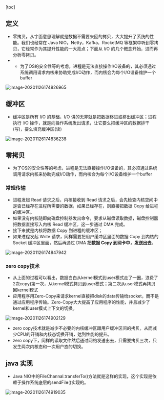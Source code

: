 [toc]
## 定义
- 零拷贝，从字面意思理解就是数据不需要来回的拷贝，大大提升了系统的性能。我们也经常在 Java NIO，Netty，Kafka，RocketMQ 等框架中听到零拷贝，它经常作为其提升性能的一大亮点；下面从 I/O 的几个概念开始，进而再分析零拷贝。
- - 为了OS的安全性等的考虑，进程是无法直接操作I/O设备的，其必须通过系统调用请求内核来协助完成I/O动作，而内核会为每个I/O设备维护一个buffer

![image-20201126174826965](https://kingcall.oss-cn-hangzhou.aliyuncs.com/blog/img/2020/11/26/17:48:27-image-20201126174826965.png)

## 缓冲区
- 缓冲区是所有 I/O 的基础，I/O 讲的无非就是把数据移进或移出缓冲区；进程执行 I/O 操作，就是向操作系统发出请求，让它要么把缓冲区的数据排干(写)，要么填充缓冲区(读)

![image-20201126174836238](https://kingcall.oss-cn-hangzhou.aliyuncs.com/blog/img/2020/11/26/17:48:36-image-20201126174836238.png)

## 零拷贝

- 为了OS的安全性等的考虑，进程是无法直接操作I/O设备的，其必须通过系统调用请求内核来协助完成I/O动作，而内核会为每个I/O设备维护一个buffer

### 常规传输

- 进程发起 Read 请求之后，内核接收到 Read 请求之后，会先检查内核空间中是否已经存在进程所需要的数据，如果已经存在，则直接把数据 Copy 给进程的缓冲区。
- 如果没有内核随即向磁盘控制器发出命令，要求从磁盘读取数据，磁盘控制器把数据直接写入内核 Read 缓冲区，这一步通过 DMA 完成。
- 接下来就是内核将数据 Copy 到进程的缓冲区；
- 如果进程发起 Write 请求，同样需要把用户缓冲区里面的数据 Copy 到内核的 Socket 缓冲区里面，然后再通过 DMA **把数据 Copy 到网卡中，发送出去**。

![image-20201126174847942](https://kingcall.oss-cn-hangzhou.aliyuncs.com/blog/img/2020/11/26/17:48:48-image-20201126174847942.png)

### zero copy技术
- 从上面的过程可以看出，数据白白从kernel模式到user模式走了一圈，浪费了2次copy(第一次，从kernel模式拷贝到user模式；第二次从user模式再拷贝回kernel模式
- 应用程序用Zero-Copy来请求kernel直接把disk的data传输给socket，而不是通过应用程序传输。Zero-Copy大大提高了应用程序的性能，并且减少了kernel和user模式上下文的切换。

![image-20201126174902129](https://kingcall.oss-cn-hangzhou.aliyuncs.com/blog/img/2020/11/26/17:49:02-image-20201126174902129.png)

- zero copy技术就是减少不必要的内核缓冲区跟用户缓冲区间的拷贝，从而减少CPU的开销和内核态切换开销，达到性能的提升。
- zero copy下，同样的读取文件然后通过网络发送出去，只需要拷贝三次，只发生两次内核态和一次用户态的切换。

## java 实现

- Java NIO中的FileChannal.transferTo()方法就是这样的实现，这个实现是依赖于操作系统底层的sendFile()实现的。



![image-20201126174919035](https://kingcall.oss-cn-hangzhou.aliyuncs.com/blog/img/2020/11/26/17:49:19-image-20201126174919035.png)

